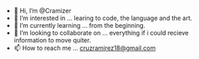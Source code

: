 - 👋 Hi, I’m @Cramizer
- 👀 I’m interested in ... learing to code, the language and the art. 
- 🌱 I’m currently learning ... from the beginning. 
- 💞️ I’m looking to collaborate on ... everything if i could recieve information to move quiter. 
- 📫 How to reach me ... cruzramirez18@gmail.com

<!---
Cramizer/Cramizer is a ✨ special ✨ repository because its `README.md` (this file) appears on your GitHub profile.
You can click the Preview link to take a look at your changes.
--->
